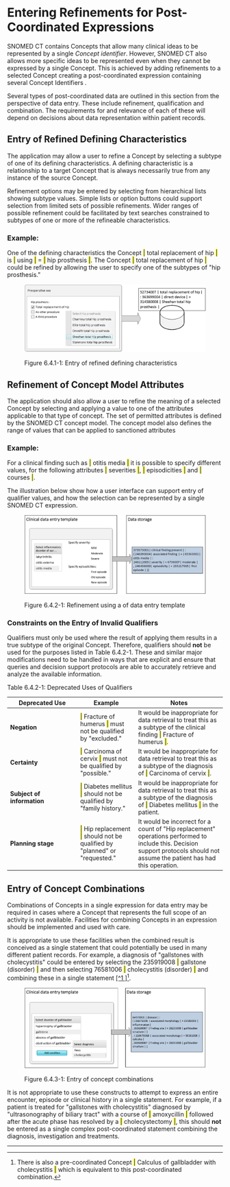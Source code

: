 # Entering Refinements for Post-Coordinated Expressions

SNOMED CT contains Concepts that allow many clinical ideas to be represented by a single _Concept identifier_. However, SNOMED CT also allows more specific ideas to be represented even when they cannot be expressed by a single Concept. This is achieved by adding refinements to a selected Concept creating a post-coordinated expression containing several Concept Identifiers _._

Several types of post-coordinated data are outlined in this section from the perspective of data entry. These include refinement, qualification and combination. The requirements for and relevance of each of these will depend on decisions about data representation within patient records.

## Entry of Refined Defining Characteristics

The application may allow a user to refine a Concept by selecting a subtype of one of its defining characteristics. A defining characteristic is a relationship to a target Concept that is always necessarily true from any instance of the source Concept.

Refinement options may be entered by selecting from hierarchical lists showing subtype values. Simple lists or option buttons could support selection from limited sets of possible refinements. Wider ranges of possible refinement could be facilitated by text searches constrained to subtypes of one or more of the refineable characteristics.

### **Example:**

One of the defining characteristics the Concept <mark style="color:blue;">|</mark> total replacement of hip <mark style="color:blue;">|</mark> is <mark style="color:blue;">|</mark> using <mark style="color:blue;">|</mark> = <mark style="color:blue;">|</mark> hip prosthesis <mark style="color:blue;">|</mark>. The Concept <mark style="color:blue;">|</mark> total replacement of hip <mark style="color:blue;">|</mark> could be refined by allowing the user to specify one of the subtypes of "hip prosthesis."

<figure><img src="../images/52170548.png" alt=""><figcaption><p>Figure 6.4.1-1: Entry of refined defining characteristics</p></figcaption></figure>

## Refinement of Concept Model Attributes

The application should also allow a user to refine the meaning of a selected Concept by selecting and applying a value to one of the attributes applicable to that type of concept. The set of permitted attributes is defined by the SNOMED CT concept model. The concept model also defines the range of values that can be applied to sanctioned attributes

### **Example:**

For a clinical finding such as <mark style="color:blue;">|</mark> otitis media <mark style="color:blue;">|</mark> it is possible to specify different values, for the following attributes <mark style="color:blue;">|</mark> severities <mark style="color:blue;">|</mark>, <mark style="color:blue;">|</mark> episodicities <mark style="color:blue;">|</mark> and <mark style="color:blue;">|</mark> courses <mark style="color:blue;">|</mark>.

The illustration below show how a user interface can support entry of qualifier values, and how the selection can be represented by a single SNOMED CT expression.

<figure><img src="../images/52170550.png" alt=""><figcaption><p>Figure 6.4.2-1: Refinement using a of data entry template</p></figcaption></figure>

### Constraints on the Entry of Invalid Qualifiers

Qualifiers must only be used where the result of applying them results in a true subtype of the original Concept. Therefore, qualifiers should **not** be used for the purposes listed in Table 6.4.2-1. These and similar major modifications need to be handled in ways that are explicit and ensure that queries and decision support protocols are able to accurately retrieve and analyze the available information.

Table 6.4.2-1: Deprecated Uses of Qualifiers

<table data-header-hidden><thead><tr><th width="149.7734375">Deprecated Use</th><th>Example</th><th>Notes</th></tr></thead><tbody><tr><td><strong>Negation</strong></td><td><mark style="color:blue;">|</mark> Fracture of humerus <mark style="color:blue;">|</mark> must not be qualified by "excluded."</td><td>It would be inappropriate for data retrieval to treat this as a subtype of the clinical finding <mark style="color:blue;">|</mark> Fracture of humerus <mark style="color:blue;">|</mark>.</td></tr><tr><td><strong>Certainty</strong></td><td><mark style="color:blue;">|</mark> Carcinoma of cervix <mark style="color:blue;">|</mark> must not be qualified by "possible."</td><td>It would be inappropriate for data retrieval to treat this as a subtype of the diagnosis of <mark style="color:blue;">|</mark> Carcinoma of cervix <mark style="color:blue;">|</mark>.</td></tr><tr><td><strong>Subject of information</strong></td><td><mark style="color:blue;">|</mark> Diabetes mellitus <mark style="color:blue;">|</mark> should not be qualified by "family history."</td><td>It would be inappropriate for data retrieval to treat this as a subtype of the diagnosis of <mark style="color:blue;">|</mark> Diabetes mellitus <mark style="color:blue;">|</mark> in the patient.</td></tr><tr><td><strong>Planning stage</strong></td><td><mark style="color:blue;">|</mark> Hip replacement <mark style="color:blue;">|</mark> should not be qualified by "planned" or "requested."</td><td>It would be incorrect for a count of "Hip replacement" operations performed to include this. Decision support protocols should not assume the patient has had this operation.</td></tr></tbody></table>

## Entry of Concept Combinations

Combinations of Concepts in a single expression for data entry may be required in cases where a Concept that represents the full scope of an activity is not available. Facilities for combining Concepts in an expression should be implemented and used with care.

It is appropriate to use these facilities when the combined result is conceived as a single statement that could potentially be used in many different patient records. For example, a diagnosis of "gallstones with cholecystitis" could be entered by selecting the 235919008 <mark style="color:blue;">|</mark> gallstone (disorder) <mark style="color:blue;">|</mark> and then selecting 76581006 <mark style="color:blue;">|</mark> cholecystitis (disorder) <mark style="color:blue;">|</mark> and combining these in a single statement [\[^1 \]](#user-content-fn-1)[^1].

<figure><img src="../images/52170552.png" alt=""><figcaption><p>Figure 6.4.3-1: Entry of concept combinations</p></figcaption></figure>

It is not appropriate to use these constructs to attempt to express an entire encounter, episode or clinical history in a single statement. For example, if a patient is treated for "gallstones with cholecystitis" diagnosed by "ultrasonography of biliary tract" with a course of <mark style="color:blue;">|</mark> amoxycillin <mark style="color:blue;">|</mark> followed after the acute phase has resolved by a <mark style="color:blue;">|</mark> cholecystectomy <mark style="color:blue;">|</mark>, this should **not** be entered as a single complex post-coordinated statement combining the diagnosis, investigation and treatments.

***

[^1]: There is also a pre-coordinated Concept <mark style="color:blue;">|</mark> Calculus of gallbladder with cholecystitis <mark style="color:blue;">|</mark> which is equivalent to this post-coordinated combination.
